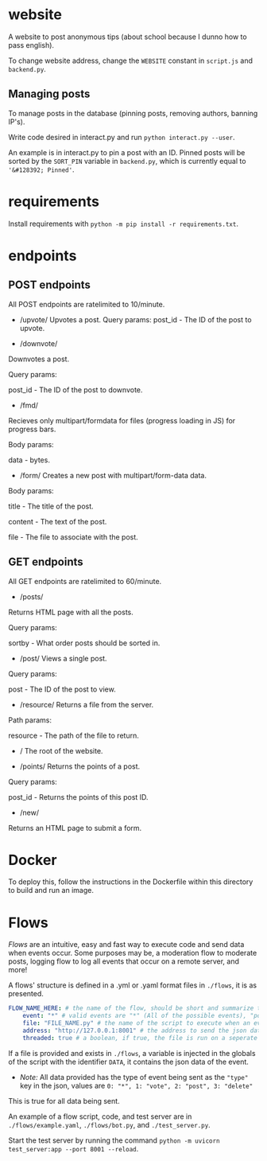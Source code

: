 # website
A website to post anonymous tips (about school because I dunno how to pass english).

To change website address, change the `WEBSITE` constant in `script.js` and `backend.py`.
## Managing posts
To manage posts in the database (pinning posts, removing authors, banning IP's).

Write code desired in interact.py and run `python interact.py --user`.

An example is in interact.py to pin a post with an ID. Pinned posts will be sorted by the
`SORT_PIN` variable in `backend.py`, which is currently equal to `'&#128392; Pinned'`.
# requirements
Install requirements with `python -m pip install -r requirements.txt`.

# endpoints
## POST endpoints
All POST endpoints are ratelimited to 10/minute.

* /upvote/
Upvotes a post.
Query params:
post_id - The ID of the post to upvote.

* /downvote/

Downvotes a post.

Query params:

post_id - The ID of the post to downvote.

* /fmd/

Recieves only multipart/formdata for files (progress loading in JS) for progress bars.

Body params:

data - bytes.

* /form/
Creates a new post with multipart/form-data data.

Body params:

title - The title of the post.

content - The text of the post.

file - The file to associate with the post.

## GET endpoints
All GET endpoints are ratelimited to 60/minute.

* /posts/

Returns HTML page with all the posts.

Query params:

sortby - What order posts should be sorted in.

* /post/
Views a single post.

Query params:

post - The ID of the post to view.

* /resource/
Returns a file from the server.

Path params:

resource - The path of the file to return.

* /
The root of the website.

* /points/
Returns the points of a post.

Query params:

post_id - Returns the points of this post ID.

* /new/

Returns an HTML page to submit a form.

# Docker

To deploy this, follow the instructions in the Dockerfile within this directory to build and run an image.

# Flows

*Flows* are an intuitive, easy and fast way to execute code and send data when events occur. Some purposes may be, a moderation flow to moderate posts, logging flow to log all events that occur on a remote server, and more!


A flows' structure is defined in a .yml or .yaml format files in `./flows`, it is as presented.


```yaml
FLOW_NAME_HERE: # the name of the flow, should be short and summarize the purpose of it (i.e moderation_flow, pin_flow, statistics)
    event: "*" # valid events are "*" (All of the possible events), "post" (when a post is created) "vote" (when the score of a post changes) and "delete" (when a single or multiple posts are removed, this excludes author purges or bans)
    file: "FILE_NAME.py" # the name of the script to execute when an event is run (optional)
    address: "http://127.0.0.1:8001" # the address to send the json data to (the same data is given to the file to execute, if provided)
    threaded: true # a boolean, if true, the file is run on a seperate thread (concurrent), otherwise it is run on the same thread (blocking.), this is optional.
```


If a file is provided and exists in `./flows`, a variable is injected in the globals of the script with the identifier `DATA`, it contains the json data of the event.

* *Note:* All data provided has the type of event being sent as the `"type"` key in the json, values are
`0: "*", 1: "vote", 2: "post", 3: "delete"`

This is true for all data being sent.

An example of a flow script, code, and test server are in `./flows/example.yaml`, `./flows/bot.py`, and `./test_server.py`.

Start the test server by running the command `python -m uvicorn test_server:app --port 8001 --reload`.
